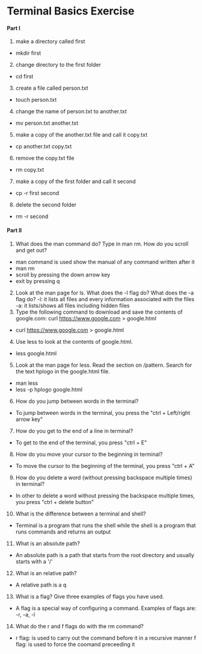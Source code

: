 # Terminal Basics Exercise
#### Part I

1. make a directory called first
  - mkdir  first
2. change directory to the first folder
  - cd first
3. create a file called person.txt
  - touch person.txt
4. change the name of person.txt to another.txt
  - mv person.txt another.txt
5. make a copy of the another.txt file and call it copy.txt
  - cp another.txt copy.txt
6. remove the copy.txt file
  - rm copy.txt
7. make a copy of the first folder and call it second
  - cp -r first second
8. delete the second folder
  - rm -r second

#### Part II

1. What does the man command do? Type in man rm. How do you scroll and get out?
 - man command is used show the manual of any command written after it
  - man rm
  - scroll by pressing the down arrow key
  - exit by pressing q
2. Look at the man page for ls. What does the -l flag do? What does the -a flag do?
  -l: it lists all files and every information associated with the files
  -a: it lists/shows all files including hidden files
3. Type the following command to download and save the contents of google.com: curl https://www.google.com > google.html
  - curl https://www.google.com > google.html
4. Use less to look at the contents of google.html.
  - less google.html
5. Look at the man page for less. Read the section on /pattern. Search for the text hplogo in the google.html file.
  - man less
  - less -p hplogo google.html
6. How do you jump between words in the terminal?
 - To jump between words in the terminal, you press the "ctrl + Left/right arrow key"
7. How do you get to the end of a line in terminal?
 - To get to the end of the terminal, you press "ctrl + E"
8. How do you move your cursor to the beginning in terminal?
 - To move the cursor to the beginning of the terminal, you press "ctrl + A"
9. How do you delete a word (without pressing backspace multiple times) in terminal?
 - In other to delete a word without pressing the backspace multiple times, you press "ctrl + delete button"
10. What is the difference between a terminal and shell?
-  Terminal is a program that runs the shell while the shell is a program that runs commands and returns an output
11. What is an absolute path?
-  An absolute path is a path that starts from the root directory and usually starts with a '/'
12. What is an relative path?
  -  A relative path is a q
13. What is a flag? Give three examples of flags you have used.
-  A flag is a special way of configuring a command. 
  Examples of flags are: -r, -a, -l
14. What do the r and f flags do with the rm command?
 - r flag: is used to carry out the command before it in a recursive manner
  f flag: is used to force the coomand preceeding it